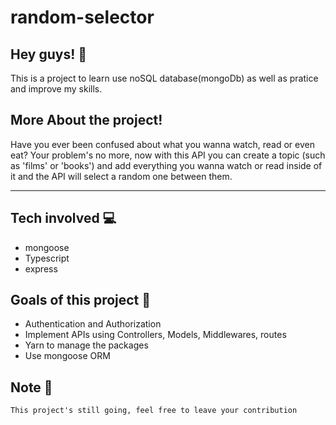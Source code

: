 # random-selector

## Hey guys! 👋

This is a project to learn use noSQL database(mongoDb) as well as pratice and improve my skills.

## More About the project!

Have you ever been confused about what you wanna watch, read or even eat? Your problem's no more, now with this API you can create a topic (such as 'films' or 'books') and add everything you wanna watch or read inside of it and the API will select a random one between them.
 
---
## Tech involved 💻
- mongoose
- Typescript
- express
 

## Goals of this project 🦾
- Authentication and Authorization
- Implement APIs using Controllers, Models, Middlewares, routes
- Yarn to manage the packages 
- Use mongoose ORM

## Note 📝


```
This project's still going, feel free to leave your contribution